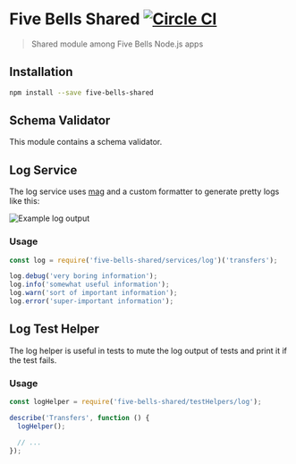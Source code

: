 # Five Bells Shared [![Circle CI](https://circleci.com/gh/interledger/five-bells-shared/tree/master.svg?style=svg&circle-token=df06f3b2d8bce028f8b2410d8b993285c3da5c9b)](https://circleci.com/gh/interledger/five-bells-shared/tree/master)

> Shared module among Five Bells Node.js apps

## Installation

``` sh
npm install --save five-bells-shared
```

## Schema Validator

This module contains a schema validator.

## Log Service

The log service uses [mag](https://github.com/mahnunchik/mag) and a custom formatter to generate pretty logs like this:

![Example log output](docs/assets/log-example.png)

### Usage

``` js
const log = require('five-bells-shared/services/log')('transfers');

log.debug('very boring information');
log.info('somewhat useful information');
log.warn('sort of important information');
log.error('super-important information');
```

## Log Test Helper

The log helper is useful in tests to mute the log output of tests and print it if the test fails.

### Usage

``` js
const logHelper = require('five-bells-shared/testHelpers/log');

describe('Transfers', function () {
  logHelper();

  // ...
});
```
